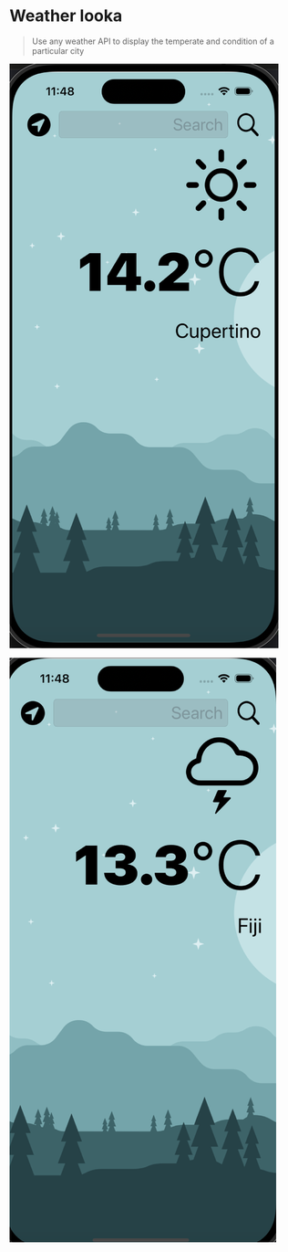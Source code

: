 
# Weather looka

> Use any weather API to display the temperate and condition of a particular city

![screenshot one](one.png)

![screenshot one](two.png)